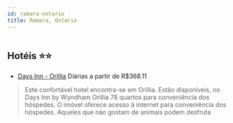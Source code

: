 ```yaml
---
id: ramara-ontario
title: Ramara, Ontario
---
```


<center><img src="http://photos.hotelbeds.com/giata/32/327283/327283a_hb_a_023.jpg" alt="" /></center>


## Hotéis ⭐️⭐️

-    [Days Inn - Orillia](https://www.hurb.com/aud/https://www.hurb.com/hoteis/ramara/days-inn-orillia-JNP-JP234566?cmp=18055) Diárias a partir de R$368.11
   > Este confortável hotel encontra-se em Orillia. Estão disponíveis, no Days Inn by Wyndham Orillia 78 quartos para conveniência dos hóspedes. O imóvel oferece acesso à internet para conveniência dos hóspedes. Aqueles que não gostam de animais podem desfruta
